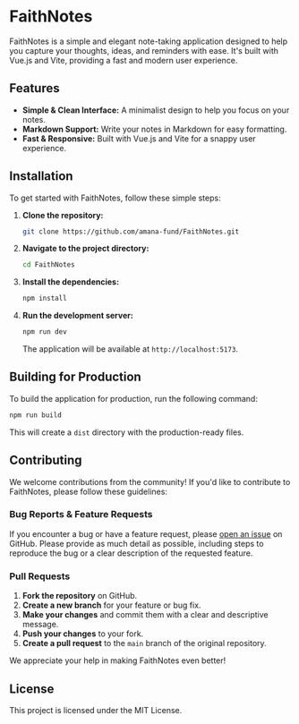 # FaithNotes

FaithNotes is a simple and elegant note-taking application designed to help you capture your thoughts, ideas, and reminders with ease. It's built with Vue.js and Vite, providing a fast and modern user experience.

## Features

*   **Simple & Clean Interface:** A minimalist design to help you focus on your notes.
*   **Markdown Support:** Write your notes in Markdown for easy formatting.
*   **Fast & Responsive:** Built with Vue.js and Vite for a snappy user experience.

## Installation

To get started with FaithNotes, follow these simple steps:

1.  **Clone the repository:**
    ```bash
    git clone https://github.com/amana-fund/FaithNotes.git
    ```
2.  **Navigate to the project directory:**
    ```bash
    cd FaithNotes
    ```
3.  **Install the dependencies:**
    ```bash
    npm install
    ```
4.  **Run the development server:**
    ```bash
    npm run dev
    ```
    The application will be available at `http://localhost:5173`.

## Building for Production

To build the application for production, run the following command:

```bash
npm run build
```

This will create a `dist` directory with the production-ready files.

## Contributing

We welcome contributions from the community! If you'd like to contribute to FaithNotes, please follow these guidelines:

### Bug Reports & Feature Requests

If you encounter a bug or have a feature request, please [open an issue](https://github.com/amana-fund/FaithNotes/issues) on GitHub. Please provide as much detail as possible, including steps to reproduce the bug or a clear description of the requested feature.

### Pull Requests

1.  **Fork the repository** on GitHub.
2.  **Create a new branch** for your feature or bug fix.
3.  **Make your changes** and commit them with a clear and descriptive message.
4.  **Push your changes** to your fork.
5.  **Create a pull request** to the `main` branch of the original repository.

We appreciate your help in making FaithNotes even better!

## License

This project is licensed under the MIT License.
